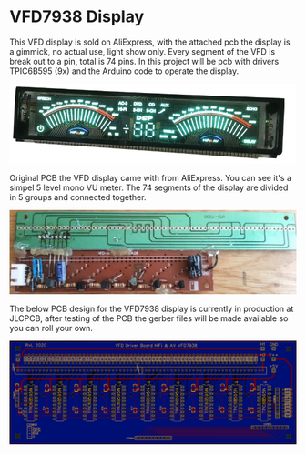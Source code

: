 # VFD7938 Display

This VFD display is sold on AliExpress, with the attached pcb the display is a gimmick, no actual use, light show only. Every segment of the VFD is break out to a pin, total is 74 pins. In this project will be pcb with drivers TPIC6B595 (9x) and the Arduino code to operate the display.

![alt text](https://github.com/rleusden/VFD7938/blob/master/VFD7938_1.png?raw=true)

Original PCB the VFD display came with from AliExpress. You can see it's a simpel 5 level mono VU meter. The 74 segments of the display are divided in 5 groups and connected together.

![alt text](https://github.com/rleusden/VFD7938/blob/master/VFD7938_Org_PCB.png?raw=true)

The below PCB design for the VFD7938 display is currently in production at JLCPCB, after testing of the PCB the gerber files will be made available so you can roll your own.

![alt text](https://github.com/rleusden/VFD7938/blob/master/VFD7938_PCB.png?raw=true)
